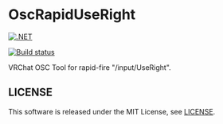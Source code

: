OscRapidUseRight
================

[![.NET](https://github.com/koturn/OscRapidUseRight/actions/workflows/dotnet.yml/badge.svg?branch=main)](https://github.com/koturn/OscRapidUseRight/actions/workflows/dotnet.yml)

[![Build status](https://ci.appveyor.com/api/projects/status/vjb5bg6cvonn7qdr/branch/main?svg=true)](https://ci.appveyor.com/project/koturn/oscrapiduseright/branch/main)

VRChat OSC Tool for rapid-fire "/input/UseRight".


## LICENSE

This software is released under the MIT License, see [LICENSE](LICENSE "LICENSE").
